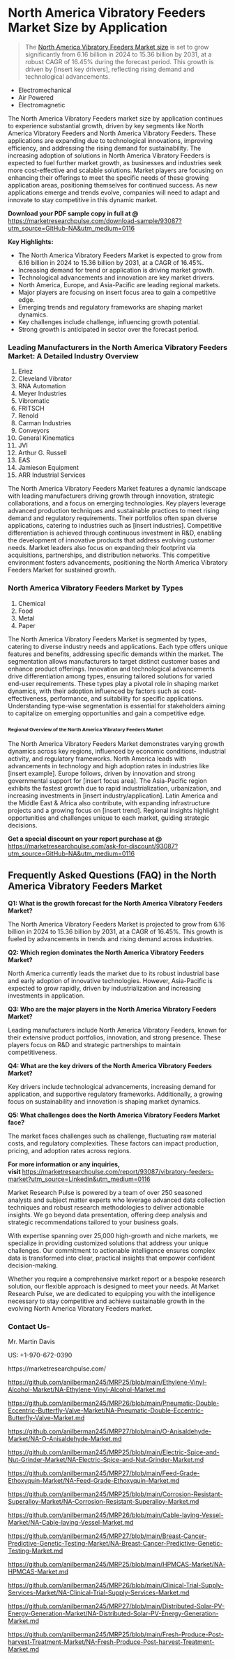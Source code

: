 <h1>North America Vibratory Feeders Market&nbsp;Size by Application</h1><blockquote><p>The <a href="https://marketresearchpulse.com/download-sample/93087?utm_source=GitHub-NA&amp;utm_medium=0116">North America Vibratory Feeders Market size</a> is set to grow significantly from 6.16 billion in 2024 to 15.36 billion by 2031, at a robust CAGR of 16.45% during the forecast period. This growth is driven by [insert key drivers], reflecting rising demand and technological advancements.</p></blockquote><ul><li>Electromechanical<li> Air Powered<li> Electromagnetic</li></ul><p>The North America Vibratory Feeders market size by application continues to experience substantial growth, driven by key segments like North America Vibratory Feeders and North America Vibratory Feeders. These applications are expanding due to technological innovations, improving efficiency, and addressing the rising demand for sustainability. The increasing adoption of solutions in North America Vibratory Feeders is expected to fuel further market growth, as businesses and industries seek more cost-effective and scalable solutions. Market players are focusing on enhancing their offerings to meet the specific needs of these growing application areas, positioning themselves for continued success. As new applications emerge and trends evolve, companies will need to adapt and innovate to stay competitive in this dynamic market.</p><p><strong>Download your PDF sample copy in full at @ </strong><a href="https://marketresearchpulse.com/download-sample/93087?utm_source=GitHub-NA&amp;utm_medium=0116">https://marketresearchpulse.com/download-sample/93087?utm_source=GitHub-NA&amp;utm_medium=0116</a></p><p><strong>Key Highlights: </strong></p><ul><li>The North America Vibratory Feeders Market is expected to grow from 6.16 billion in 2024 to 15.36 billion by 2031, at a CAGR of 16.45%.</li><li>Increasing demand for trend or application is driving market growth.</li><li>Technological advancements and innovation are key market drivers.</li><li>North America, Europe, and Asia-Pacific are leading regional markets.</li><li>Major players are focusing on insert focus area to gain a competitive edge.</li><li>Emerging trends and regulatory frameworks are shaping market dynamics.</li><li>Key challenges include challenge, influencing growth potential.</li><li>Strong growth is anticipated in sector over the forecast period.</li></ul><h3>Leading Manufacturers in the North America Vibratory Feeders Market: A Detailed Industry Overview</h3><ol><li>Eriez</li><li>Cleveland Vibrator</li><li>RNA Automation</li><li>Meyer Industries</li><li>Vibromatic</li><li>FRITSCH</li><li>Renold</li><li>Carman Industries</li><li>Conveyors</li><li>General Kinematics</li><li>JVI</li><li>Arthur G. Russell</li><li>EAS</li><li>Jamieson Equipment</li><li>ARR Industrial Services</li></ol><div class="flex max-w-full flex-col flex-grow"><div class="min-h-8 text-message flex w-full flex-col items-end gap-2 whitespace-normal break-words [.text-message+&amp;]:mt-5" dir="auto" data-message-author-role="assistant" data-message-id="fd8432e4-4910-450d-b182-61b7bfb0a01f" data-message-model-slug="gpt-4o"><div class="flex w-full flex-col gap-1 empty:hidden first:pt-[3px]"><div class="markdown prose w-full break-words dark:prose-invert light"><p>The North America Vibratory Feeders Market features a dynamic landscape with leading manufacturers driving growth through innovation, strategic collaborations, and a focus on emerging technologies. Key players leverage advanced production techniques and sustainable practices to meet rising demand and regulatory requirements. Their portfolios often span diverse applications, catering to industries such as [insert industries]. Competitive differentiation is achieved through continuous investment in R&amp;D, enabling the development of innovative products that address evolving customer needs. Market leaders also focus on expanding their footprint via acquisitions, partnerships, and distribution networks. This competitive environment fosters advancements, positioning the North America Vibratory Feeders Market for sustained growth.</p></div></div></div></div><h3>North America Vibratory Feeders Market by Types</h3><ol><li>Chemical<li> Food<li> Metal<li> Paper</li></ol><div class="flex max-w-full flex-col flex-grow"><div class="min-h-8 text-message flex w-full flex-col items-end gap-2 whitespace-normal break-words [.text-message+&amp;]:mt-5" dir="auto" data-message-author-role="assistant" data-message-id="084470be-0bb7-4664-bddf-5156b4f41249" data-message-model-slug="gpt-4o-mini"><div class="flex w-full flex-col gap-1 empty:hidden first:pt-[3px]"><div class="markdown prose w-full break-words dark:prose-invert light"><p>The North America Vibratory Feeders Market is segmented by types, catering to diverse industry needs and applications. Each type offers unique features and benefits, addressing specific demands within the market. The segmentation allows manufacturers to target distinct customer bases and enhance product offerings. Innovation and technological advancements drive differentiation among types, ensuring tailored solutions for varied end-user requirements. These types play a pivotal role in shaping market dynamics, with their adoption influenced by factors such as cost-effectiveness, performance, and suitability for specific applications. Understanding type-wise segmentation is essential for stakeholders aiming to capitalize on emerging opportunities and gain a competitive edge.</p></div></div></div></div><h3><span style="font-size: 11px;">Regional Overview of the North America Vibratory Feeders Market</span></h3><div class="flex max-w-full flex-col flex-grow"><div class="min-h-8 text-message flex w-full flex-col items-end gap-2 whitespace-normal break-words [.text-message+&amp;]:mt-5" dir="auto" data-message-author-role="assistant" data-message-id="e9038762-ce64-4e30-91c9-9bd413514231" data-message-model-slug="gpt-4o-mini"><div class="flex w-full flex-col gap-1 empty:hidden first:pt-[3px]"><div class="markdown prose w-full break-words dark:prose-invert light"><p>The North America Vibratory Feeders Market demonstrates varying growth dynamics across key regions, influenced by economic conditions, industrial activity, and regulatory frameworks. North America leads with advancements in technology and high adoption rates in industries like [insert example]. Europe follows, driven by innovation and strong governmental support for [insert focus area]. The Asia-Pacific region exhibits the fastest growth due to rapid industrialization, urbanization, and increasing investments in [insert industry/application]. Latin America and the Middle East &amp; Africa also contribute, with expanding infrastructure projects and a growing focus on [insert trend]. Regional insights highlight opportunities and challenges unique to each market, guiding strategic decisions.</p></div></div></div></div><p><strong>Get a special discount on your report purchase at @ </strong><a href="https://marketresearchpulse.com/ask-for-discount/93087?utm_source=GitHub-NA&amp;utm_medium=0116">https://marketresearchpulse.com/ask-for-discount/93087?utm_source=GitHub-NA&amp;utm_medium=0116</a></p><h2>Frequently Asked Questions (FAQ) in the North America Vibratory Feeders Market</h2><p><strong>Q1: What is the growth forecast for the North America Vibratory Feeders Market?</strong></p><p>The North America Vibratory Feeders Market is projected to grow from 6.16 billion in 2024 to 15.36 billion by 2031, at a CAGR of 16.45%. This growth is fueled by advancements in trends and rising demand across industries.</p><p><strong>Q2: Which region dominates the North America Vibratory Feeders Market?</strong></p><p>North America currently leads the market due to its robust industrial base and early adoption of innovative technologies. However, Asia-Pacific is expected to grow rapidly, driven by industrialization and increasing investments in application.</p><p><strong>Q3: Who are the major players in the North America Vibratory Feeders Market?</strong></p><p>Leading manufacturers include North America Vibratory Feeders, known for their extensive product portfolios, innovation, and strong presence. These players focus on R&amp;D and strategic partnerships to maintain competitiveness.</p><p><strong>Q4: What are the key drivers of the North America Vibratory Feeders Market?</strong></p><p>Key drivers include technological advancements, increasing demand for application, and supportive regulatory frameworks. Additionally, a growing focus on sustainability and innovation is shaping market dynamics.</p><p><strong>Q5: What challenges does the North America Vibratory Feeders Market face?</strong></p><p>The market faces challenges such as challenge, fluctuating raw material costs, and regulatory complexities. These factors can impact production, pricing, and adoption rates across regions.</p><p><strong>For more information or any inquiries, visit&nbsp;</strong><a href="https://marketresearchpulse.com/report/93087/vibratory-feeders-market?utm_source=Linkedin&utm_medium=0116">https://marketresearchpulse.com/report/93087/vibratory-feeders-market?utm_source=Linkedin&utm_medium=0116</a></p><p>Market Research Pulse is powered by a team of over 250 seasoned analysts and subject matter experts who leverage advanced data collection techniques and robust research methodologies to deliver actionable insights. We go beyond data presentation, offering deep analysis and strategic recommendations tailored to your business goals.</p><p>With expertise spanning over 25,000 high-growth and niche markets, we specialize in providing customized solutions that address your unique challenges. Our commitment to actionable intelligence ensures complex data is transformed into clear, practical insights that empower confident decision-making.</p><p>Whether you require a comprehensive market report or a bespoke research solution, our flexible approach is designed to meet your needs. At Market Research Pulse, we are dedicated to equipping you with the intelligence necessary to stay competitive and achieve sustainable growth in the evolving North America Vibratory Feeders market.</p><h3><strong>Contact Us-</strong></h3><p>Mr. Martin Davis</p><p>US: +1-970-672-0390</p><p>https://marketresearchpulse.com/</p><p><a href="https://github.com/anilberman245/MRP25/blob/main/Ethylene-Vinyl-Alcohol-Market/NA-Ethylene-Vinyl-Alcohol-Market.md">https://github.com/anilberman245/MRP25/blob/main/Ethylene-Vinyl-Alcohol-Market/NA-Ethylene-Vinyl-Alcohol-Market.md</a></p><p><a href="https://github.com/anilberman245/MRP26/blob/main/Pneumatic-Double-Eccentric-Butterfly-Valve-Market/NA-Pneumatic-Double-Eccentric-Butterfly-Valve-Market.md">https://github.com/anilberman245/MRP26/blob/main/Pneumatic-Double-Eccentric-Butterfly-Valve-Market/NA-Pneumatic-Double-Eccentric-Butterfly-Valve-Market.md</a></p><p><a href="https://github.com/anilberman245/MRP27/blob/main/O-Anisaldehyde-Market/NA-O-Anisaldehyde-Market.md">https://github.com/anilberman245/MRP27/blob/main/O-Anisaldehyde-Market/NA-O-Anisaldehyde-Market.md</a></p><p><a href="https://github.com/anilberman245/MRP25/blob/main/Electric-Spice-and-Nut-Grinder-Market/NA-Electric-Spice-and-Nut-Grinder-Market.md">https://github.com/anilberman245/MRP25/blob/main/Electric-Spice-and-Nut-Grinder-Market/NA-Electric-Spice-and-Nut-Grinder-Market.md</a></p><p><a href="https://github.com/anilberman245/MRP27/blob/main/Feed-Grade-Ethoxyquin-Market/NA-Feed-Grade-Ethoxyquin-Market.md">https://github.com/anilberman245/MRP27/blob/main/Feed-Grade-Ethoxyquin-Market/NA-Feed-Grade-Ethoxyquin-Market.md</a></p><p><a href="https://github.com/anilberman245/MRP25/blob/main/Corrosion-Resistant-Superalloy-Market/NA-Corrosion-Resistant-Superalloy-Market.md">https://github.com/anilberman245/MRP25/blob/main/Corrosion-Resistant-Superalloy-Market/NA-Corrosion-Resistant-Superalloy-Market.md</a></p><p><a href="https://github.com/anilberman245/MRP26/blob/main/Cable-laying-Vessel-Market/NA-Cable-laying-Vessel-Market.md">https://github.com/anilberman245/MRP26/blob/main/Cable-laying-Vessel-Market/NA-Cable-laying-Vessel-Market.md</a></p><p><a href="https://github.com/anilberman245/MRP27/blob/main/Breast-Cancer-Predictive-Genetic-Testing-Market/NA-Breast-Cancer-Predictive-Genetic-Testing-Market.md">https://github.com/anilberman245/MRP27/blob/main/Breast-Cancer-Predictive-Genetic-Testing-Market/NA-Breast-Cancer-Predictive-Genetic-Testing-Market.md</a></p><p><a href="https://github.com/anilberman245/MRP25/blob/main/HPMCAS-Market/NA-HPMCAS-Market.md">https://github.com/anilberman245/MRP25/blob/main/HPMCAS-Market/NA-HPMCAS-Market.md</a></p><p><a href="https://github.com/anilberman245/MRP26/blob/main/Clinical-Trial-Supply-Services-Market/NA-Clinical-Trial-Supply-Services-Market.md">https://github.com/anilberman245/MRP26/blob/main/Clinical-Trial-Supply-Services-Market/NA-Clinical-Trial-Supply-Services-Market.md</a></p><p><a href="https://github.com/anilberman245/MRP27/blob/main/Distributed-Solar-PV-Energy-Generation-Market/NA-Distributed-Solar-PV-Energy-Generation-Market.md">https://github.com/anilberman245/MRP27/blob/main/Distributed-Solar-PV-Energy-Generation-Market/NA-Distributed-Solar-PV-Energy-Generation-Market.md</a></p><p><a href="https://github.com/anilberman245/MRP25/blob/main/Fresh-Produce-Post-harvest-Treatment-Market/NA-Fresh-Produce-Post-harvest-Treatment-Market.md">https://github.com/anilberman245/MRP25/blob/main/Fresh-Produce-Post-harvest-Treatment-Market/NA-Fresh-Produce-Post-harvest-Treatment-Market.md</a></p>
